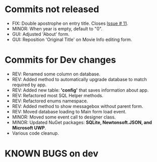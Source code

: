 # Commits not released

- FIX: Double apostrophe on entry title. Closes [Issue # 11](https://github.com/JerloPH/HomeCinema/issues/11).
- MINOR: When year is empty, default to "0".
- GUI: Adjusted 'About' form.
- GUI: Reposition 'Original Title' on Movie Info editing form.

# Commits for Dev changes
- REV: Renamed some column on database.
- REV: Added method to automatically upgrade database to match required by app.
- REV: Added new table: **'config'** that saves information about app.
- REV: Refactored most SQL Helper methods.
- REV: Refactored enums namespace.
- REV: Added method to show messagebox without parent form.
- REV: Moved database loading to Main form load event.
- MINOR: Moved some event call to designer class.
- MINOR: Updated NuGet packages: **SQLite, Newtonsoft.JSON, and Microsoft UWP**.
- Various code cleanup.

# KNOWN BUGS on dev

